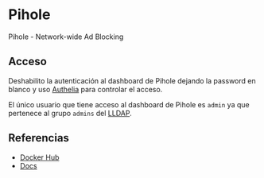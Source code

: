 # Pihole

Pihole - Network-wide Ad Blocking

## Acceso

Deshabilito la autenticación al dashboard de Pihole dejando la password en
blanco y uso [Authelia](/services/authelia.md) para controlar el acceso.

El único usuario que tiene acceso al dashboard de Pihole es `admin` ya que
pertenece al grupo `admins` del [LLDAP](/services/lldap.md).

## Referencias

- [Docker Hub](https://hub.docker.com/r/pihole/pihole)
- [Docs](https://docs.pi-hole.net/)
